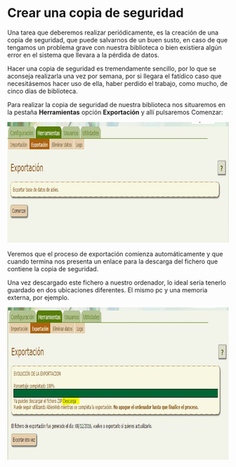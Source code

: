 
# Crear una copia de seguridad

Una tarea que deberemos realizar periódicamente, es la creación de una copia de seguridad, que puede salvarnos de un buen susto, en caso de que tengamos un problema grave con nuestra biblioteca o bien existiera algún error en el sistema que llevara a la pérdida de datos. 

Hacer una copia de seguridad es tremendamente sencillo, por lo que se aconseja realizarla una vez por semana, por si llegara el fatídico caso que necesitásemos hacer uso de ella, haber perdido el trabajo, como mucho, de cinco días de biblioteca.

Para realizar la copia de seguridad de nuestra biblioteca nos situaremos en la pestaña **Herramientas** opción **Exportación** y allí pulsaremos Comenzar:

<img src="img/exportacion.JPG" width="922" height="274" />



Veremos que el proceso de exportación comienza automáticamente y que cuando termina nos presenta un enlace para la descarga del fichero que contiene la copia de seguridad.

Una vez descargado este fichero a nuestro ordenador, lo ideal sería tenerlo guardado en dos ubicaciones diferentes. El mismo pc y una memoria externa, por ejemplo.

<img src="img/DescargaCopiaSeg.JPG" width="922" height="346" />





